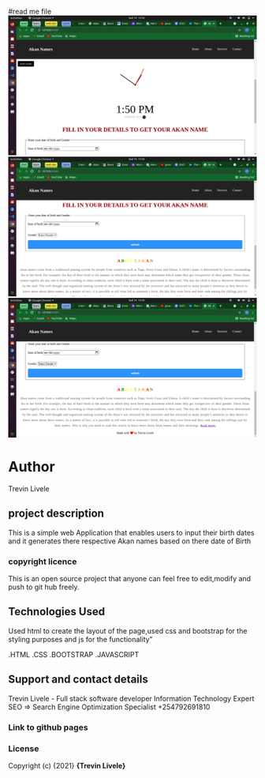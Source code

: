 #read me file
![alt text](./img/akan.png)
![alt text](./img/akan2.png)
![alt text](./img/akan3.png)


# Author
Trevin Livele

## project description
This is a simple web Application that enables users to input their birth dates and 
it generates there respective Akan names based on there date of Birth


### copyright licence

This is an open source project that anyone can feel free to edit,modify and push to git hub freely.

## Technologies Used
Used html to create the layout of the page,used css and bootstrap for the styling purposes and js for the
 functionality"


.HTML
.CSS
.BOOTSTRAP
.JAVASCRIPT


## Support and contact details
Trevin Livele - Full stack software developer
Information Technology Expert
SEO => Search Engine Optimization Specialist
+254792691810


### Link to github pages


### License
Copyright (c) {2021} **{Trevin Livele}**
  